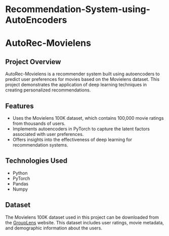 # Recommendation-System-using-AutoEncoders

# AutoRec-Movielens

## Project Overview
AutoRec-Movielens is a recommender system built using autoencoders to predict user preferences for movies based on the Movielens dataset. This project demonstrates the application of deep learning techniques in creating personalized recommendations.

## Features
- Uses the Movielens 100K dataset, which contains 100,000 movie ratings from thousands of users.
- Implements autoencoders in PyTorch to capture the latent factors associated with user preferences.
- Offers insights into the effectiveness of deep learning for recommendation systems.

## Technologies Used
- Python
- PyTorch
- Pandas
- Numpy

## Dataset
The Movielens 100K dataset used in this project can be downloaded from the [GroupLens](http://files.grouplens.org/datasets/movielens/ml-100k.zip) website. This dataset includes user ratings, movie metadata, and demographic information about the users.

